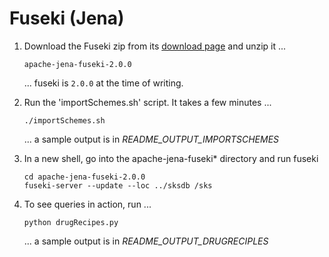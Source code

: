 # Fuseki (Jena)

  1. Download the Fuseki zip from its [download page](http://jena.apache.org/download/#apache-jena-fuseki) and unzip it ...

         apache-jena-fuseki-2.0.0

     ... fuseki is `2.0.0` at the time of writing.

  2. Run the 'importSchemes.sh' script. It takes a few minutes ...

         ./importSchemes.sh

     ... a sample output is in _README_OUTPUT_IMPORTSCHEMES_

  3. In a new shell, go into the apache-jena-fuseki* directory and run fuseki

         cd apache-jena-fuseki-2.0.0
         fuseki-server --update --loc ../sksdb /sks

  4. To see queries in action, run ...

         python drugRecipes.py 

     ... a sample output is in _README_OUTPUT_DRUGRECIPLES_

